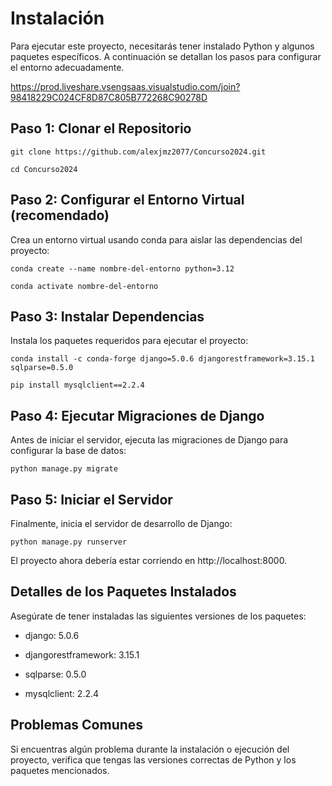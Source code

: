 # Instalación
Para ejecutar este proyecto, necesitarás tener instalado Python y algunos paquetes específicos. A continuación se detallan los pasos para configurar el entorno adecuadamente.


https://prod.liveshare.vsengsaas.visualstudio.com/join?98418229C024CF8D87C805B772268C90278D

## Paso 1: Clonar el Repositorio
```
git clone https://github.com/alexjmz2077/Concurso2024.git
```

```
cd Concurso2024
```

## Paso 2: Configurar el Entorno Virtual (recomendado)
Crea un entorno virtual usando conda para aislar las dependencias del proyecto:
```
conda create --name nombre-del-entorno python=3.12
```

```
conda activate nombre-del-entorno
```


## Paso 3: Instalar Dependencias
Instala los paquetes requeridos para ejecutar el proyecto:
```
conda install -c conda-forge django=5.0.6 djangorestframework=3.15.1 sqlparse=0.5.0
```

```
pip install mysqlclient==2.2.4
```

## Paso 4: Ejecutar Migraciones de Django
Antes de iniciar el servidor, ejecuta las migraciones de Django para configurar la base de datos:
```
python manage.py migrate
```

## Paso 5: Iniciar el Servidor
Finalmente, inicia el servidor de desarrollo de Django:
```
python manage.py runserver
```
El proyecto ahora debería estar corriendo en http://localhost:8000.

## Detalles de los Paquetes Instalados
Asegúrate de tener instaladas las siguientes versiones de los paquetes:

- django: 5.0.6
* djangorestframework: 3.15.1
+ sqlparse: 0.5.0
- mysqlclient: 2.2.4

## Problemas Comunes
Si encuentras algún problema durante la instalación o ejecución del proyecto, verifica que tengas las versiones correctas de Python y los paquetes mencionados.
